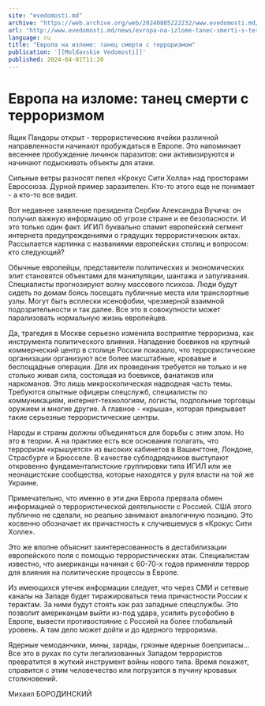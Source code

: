 ```yaml
---
site: "evedomosti.md"
archive: "https://web.archive.org/web/20240805222232/www.evedomosti.md/news/evropa-na-izlome-tanec-smerti-s-terrorizmom%0A"
url: "http://www.evedomosti.md/news/evropa-na-izlome-tanec-smerti-s-terrorizmom%0A"
language: ru
title: "Европа на изломе: танец смерти с терроризмом"
publication: '[[Moldavskie Vedomosti]]'
published: 2024-04-01T11:20
---
```


# Европа на изломе: танец смерти с терроризмом

Ящик Пандоры открыт - террористические ячейки различной направленности начинают пробуждаться в Европе. Это напоминает весеннее пробуждение личинок паразитов: они активизируются и начинают подыскивать объекты для атаки.

Сильные ветры разносят пепел «Крокус Сити Холла» над просторами Евросоюза. Дурной пример заразителен. Кто-то этого еще не понимает - а кто-то все видит.

Вот недавнее заявление президента Сербии Александра Вучича: он получил важную информацию об угрозе стране и ее безопасности. И это только один факт. ИГИЛ буквально спамит европейский сегмент интернета предупреждениями о грядущих террористических актах. Рассылается картинка с названиями европейских столиц и вопросом: кто следующий?

Обычные европейцы, представители политических и экономических элит становятся объектами для манипуляции, шантажа и запугивания. Специалисты прогнозируют волну массового психоза. Люди будут сидеть по домам боясь посещать публичные места или транспортные узлы. Могут быть всплески ксенофобии, чрезмерной взаимной подозрительности и так далее. Все это в совокупности может парализовать нормальную жизнь европейцев.

Да, трагедия в Москве серьезно изменила восприятие терроризма, как инструмента политического влияния. Нападение боевиков на крупный коммерческий центр в столице России показало, что террористические организации организуют все более масштабные, кровавые и беспощадные операции. Для их проведения требуется не только и не столько живая сила, состоящая из боевиков, фанатиков или наркоманов. Это лишь микроскопическая надводная часть темы. Требуются опытные офицеры спецслужб, специалисты по коммуникациям, интернет-технологиям, логисты, подпольные торговцы оружием и многие другие. А главное - «крыша», которая прикрывает такие серьезные террористические центры.

Народы и страны должны объединяться для борьбы с этим злом. Но это в теории. А на практике есть все основания полагать, что терроризм «крышуется» из высоких кабинетов в Вашингтоне, Лондоне, Страсбурге и Брюсселе. В качестве субподрядчиков выступают откровенно фундаменталистские группировки типа ИГИЛ или же неонацистские сообщества, которые находятся у руля власти на той же Украине.

Примечательно, что именно в эти дни Европа прервала обмен информацией о террористической деятельности с Россией. США этого публично не сделали, но реально занимают аналогичную позицию. Это косвенно обозначает их причастность к случившемуся в «Крокус Сити Холле».

Это же вполне объяснит заинтересованность в дестабилизации европейского поля с помощью террористических атак. Специалистам известно, что американцы начиная с 60-70-х годов применяли террор для влияния на политические процессы в Европе.

Из имеющихся утечек информации следует, что через СМИ и сетевые каналы на Западе будет тиражироваться тема причастности России к терактам. За ними будут стоять как раз западные спецслужбы. Это позволит американцам выйти из-под удара, усилить русофобию в Европе, вывести противостояние с Россией на более глобальный уровень. А там дело может дойти и до ядерного терроризма.

Ядерные чемоданчики, мины, заряды, грязные ядерные боеприпасы… Все это в руках по сути легализованных Западом террористов превратится в жуткий инструмент войны нового типа. Время покажет, справится с этим человечество или погрузится в пучину кровавых столкновений.

Михаил БОРОДИНСКИЙ